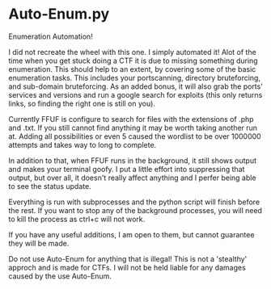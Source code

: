 # Auto-Enum.py
Enumeration Automation!

I did not recreate the wheel with this one. I simply automated it! Alot of the time when you get stuck doing a CTF it is due to missing something during enumeration. This should help to an extent, by covering some of the basic enumeration tasks. This includes your portscanning, directory bruteforcing, and sub-domain bruteforcing. As an added bonus, it will also grab the ports' services and versions and run a google search for exploits (this only returns links, so finding the right one is still on you).

Currently FFUF is configure to search for files with the extensions of .php and .txt. If you still cannot find anything it may be worth taking another run at. Adding all possibilities or even 5 caused the wordlist to be over 1000000 attempts and takes way to long to complete.

In addition to that, when FFUF runs in the background, it still shows output and makes your terminal goofy. I put a little effort into suppressing that output, but over all, it doesn't really affect anything and I perfer being able to see the status update.

Everything is run with subprocesses and the python script will finish before the rest. If you want to stop any of the background processes, you will need to kill the process as ctrl+c will not work.

If you have any useful additions, I am open to them, but cannot guarantee they will be made.


Do not use Auto-Enum for anything that is illegal! This is not a 'stealthy' approch and is made for CTFs. I will not be held liable for any damages caused by the use Auto-Enum.
